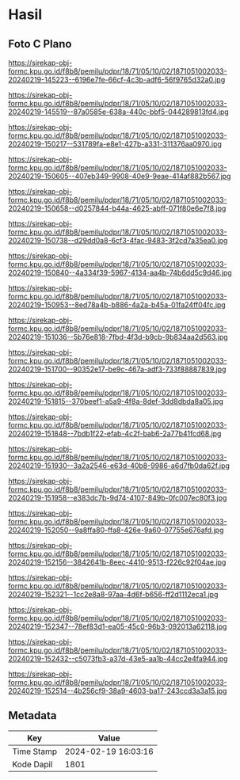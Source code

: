 # Hasil

## Foto C Plano

https://sirekap-obj-formc.kpu.go.id/f8b8/pemilu/pdpr/18/71/05/10/02/1871051002033-20240219-145223--6196e7fe-66cf-4c3b-adf6-56f9765d32a0.jpg

https://sirekap-obj-formc.kpu.go.id/f8b8/pemilu/pdpr/18/71/05/10/02/1871051002033-20240219-145519--87a0585e-638a-440c-bbf5-044289813fd4.jpg

https://sirekap-obj-formc.kpu.go.id/f8b8/pemilu/pdpr/18/71/05/10/02/1871051002033-20240219-150217--531789fa-e8e1-427b-a331-311376aa0970.jpg

https://sirekap-obj-formc.kpu.go.id/f8b8/pemilu/pdpr/18/71/05/10/02/1871051002033-20240219-150605--407eb349-9908-40e9-9eae-414af882b567.jpg

https://sirekap-obj-formc.kpu.go.id/f8b8/pemilu/pdpr/18/71/05/10/02/1871051002033-20240219-150658--d0257844-b44a-4625-abff-071f80e6e7f8.jpg

https://sirekap-obj-formc.kpu.go.id/f8b8/pemilu/pdpr/18/71/05/10/02/1871051002033-20240219-150738--d29dd0a8-6cf3-4fac-9483-3f2cd7a35ea0.jpg

https://sirekap-obj-formc.kpu.go.id/f8b8/pemilu/pdpr/18/71/05/10/02/1871051002033-20240219-150840--4a334f39-5967-4134-aa4b-74b6dd5c9d46.jpg

https://sirekap-obj-formc.kpu.go.id/f8b8/pemilu/pdpr/18/71/05/10/02/1871051002033-20240219-150953--8ed78a4b-b886-4a2a-b45a-01fa24ff04fc.jpg

https://sirekap-obj-formc.kpu.go.id/f8b8/pemilu/pdpr/18/71/05/10/02/1871051002033-20240219-151036--5b76e818-7fbd-4f3d-b9cb-9b834aa2d563.jpg

https://sirekap-obj-formc.kpu.go.id/f8b8/pemilu/pdpr/18/71/05/10/02/1871051002033-20240219-151700--90352e17-be9c-467a-adf3-733f88887839.jpg

https://sirekap-obj-formc.kpu.go.id/f8b8/pemilu/pdpr/18/71/05/10/02/1871051002033-20240219-151815--370beef1-a5a9-4f8a-8def-3dd8dbda8a05.jpg

https://sirekap-obj-formc.kpu.go.id/f8b8/pemilu/pdpr/18/71/05/10/02/1871051002033-20240219-151848--7bdb1f22-efab-4c2f-bab6-2a77b41fcd68.jpg

https://sirekap-obj-formc.kpu.go.id/f8b8/pemilu/pdpr/18/71/05/10/02/1871051002033-20240219-151930--3a2a2546-e63d-40b8-9986-a6d7fb0da62f.jpg

https://sirekap-obj-formc.kpu.go.id/f8b8/pemilu/pdpr/18/71/05/10/02/1871051002033-20240219-151958--e383dc7b-9d74-4107-849b-0fc007ec80f3.jpg

https://sirekap-obj-formc.kpu.go.id/f8b8/pemilu/pdpr/18/71/05/10/02/1871051002033-20240219-152050--9a8ffa80-ffa8-426e-9a60-07755e676afd.jpg

https://sirekap-obj-formc.kpu.go.id/f8b8/pemilu/pdpr/18/71/05/10/02/1871051002033-20240219-152156--3842641b-8eec-4410-9513-f226c92f04ae.jpg

https://sirekap-obj-formc.kpu.go.id/f8b8/pemilu/pdpr/18/71/05/10/02/1871051002033-20240219-152321--1cc2e8a8-97aa-4d6f-b656-ff2d1112eca1.jpg

https://sirekap-obj-formc.kpu.go.id/f8b8/pemilu/pdpr/18/71/05/10/02/1871051002033-20240219-152347--78ef83d1-ea05-45c0-96b3-092013a62118.jpg

https://sirekap-obj-formc.kpu.go.id/f8b8/pemilu/pdpr/18/71/05/10/02/1871051002033-20240219-152432--c5073fb3-a37d-43e5-aa1b-44cc2e4fa944.jpg

https://sirekap-obj-formc.kpu.go.id/f8b8/pemilu/pdpr/18/71/05/10/02/1871051002033-20240219-152514--4b256cf9-38a9-4603-ba17-243ccd3a3a15.jpg


## Metadata

| Key        | Value               |
| ---------- | ------------------- |
| Time Stamp | 2024-02-19 16:03:16 |
| Kode Dapil | 1801                |



